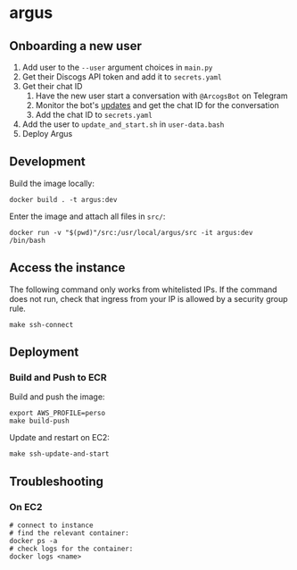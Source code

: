 # argus

## Onboarding a new user
1. Add user to the `--user` argument choices in `main.py`
1. Get their Discogs API token and add it to `secrets.yaml`
1. Get their chat ID
    1. Have the new user start a conversation with `@ArcogsBot` on Telegram
    1. Monitor the bot's [updates](https://api.telegram.org/bot1997819840:AAFlb7dYUy6m6hl0VIEiQHPWNx3laid2zKI/getUpdates)
       and get the chat ID for the conversation
    1. Add the chat ID to `secrets.yaml`
1. Add the user to `update_and_start.sh` in `user-data.bash`
1. Deploy Argus

## Development
Build the image locally:

    docker build . -t argus:dev

Enter the image and attach all files in `src/`:

    docker run -v "$(pwd)"/src:/usr/local/argus/src -it argus:dev /bin/bash

## Access the instance
The following command only works from whitelisted IPs. If the command does not
run, check that ingress from your IP is allowed by a security group rule.

    make ssh-connect

## Deployment
### Build and Push to ECR
Build and push the image:

    export AWS_PROFILE=perso
    make build-push

Update and restart on EC2:

    make ssh-update-and-start

## Troubleshooting
### On EC2

    # connect to instance
    # find the relevant container:
    docker ps -a
    # check logs for the container:
    docker logs <name>
